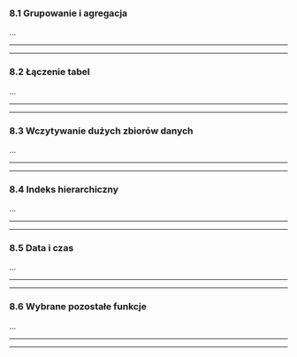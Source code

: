 ### 8.1 Grupowanie i agregacja
...

---
---
### 8.2 Łączenie tabel
...

---
---
### 8.3 Wczytywanie dużych zbiorów danych
...

---
---
### 8.4 Indeks hierarchiczny
...

---
---
### 8.5 Data i czas
...

---
---
### 8.6 Wybrane pozostałe funkcje
...

---
---

